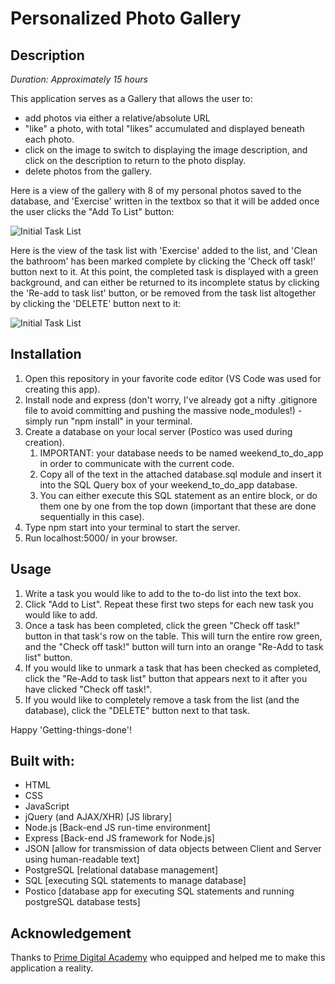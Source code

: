 # Personalized Photo Gallery

## Description

_Duration: Approximately 15 hours_

This application serves as a Gallery that allows the user to:

- add photos via either a relative/absolute URL
- "like" a photo, with total "likes" accumulated and displayed beneath each photo.
- click on the image to switch to displaying the image description, and click on the description to return to the photo display.
- delete photos from the gallery.

Here is a view of the gallery with 8 of my personal photos saved to the database, and 'Exercise' written in the textbox so that it will be added once the user clicks the "Add To List" button:

![Initial Task List](./server/public/images/taskListStart.png)

Here is the view of the task list with 'Exercise' added to the list, and 'Clean the bathroom' has been marked complete by clicking the 'Check off task!' button next to it. At this point, the completed task is displayed with a green background, and can either be returned to its incomplete status by clicking the 'Re-add to task list' button, or be removed from the task list altogether by clicking the 'DELETE' button next to it:

![Initial Task List](./server/public/images/taskListComplete.png)

## Installation

1. Open this repository in your favorite code editor (VS Code was used for creating this app).
1. Install node and express (don't worry, I've already got a nifty .gitignore file to avoid committing and pushing the massive node_modules!) - simply run "npm install" in your terminal.
1. Create a database on your local server (Postico was used during creation).
   1. IMPORTANT: your database needs to be named weekend_to_do_app in order to communicate with the current code.
   1. Copy all of the text in the attached database.sql module and insert it into the SQL Query box of your weekend_to_do_app database.
   1. You can either execute this SQL statement as an entire block, or do them one by one from the top down (important that these are done sequentially in this case).
1. Type npm start into your terminal to start the server.
1. Run localhost:5000/ in your browser.

## Usage

1. Write a task you would like to add to the to-do list into the text box.
1. Click "Add to List". Repeat these first two steps for each new task you would like to add.
1. Once a task has been completed, click the green "Check off task!" button in that task's row on the table. This will turn the entire row green, and the "Check off task!" button will turn into an orange "Re-Add to task list" button.
1. If you would like to unmark a task that has been checked as completed, click the "Re-Add to task list" button that appears next to it after you have clicked "Check off task!".
1. If you would like to completely remove a task from the list (and the database), click the "DELETE" button next to that task.

Happy 'Getting-things-done'!

## Built with:

- HTML
- CSS
- JavaScript
- jQuery (and AJAX/XHR) [JS library]
- Node.js [Back-end JS run-time environment]
- Express [Back-end JS framework for Node.js]
- JSON [allow for transmission of data objects between Client and Server using human-readable text]
- PostgreSQL [relational database management]
- SQL [executing SQL statements to manage database]
- Postico [database app for executing SQL statements and running postgreSQL database tests]

## Acknowledgement

Thanks to [Prime Digital Academy](https://www.primeacademy.io/) who equipped and helped me to make this application a reality.
